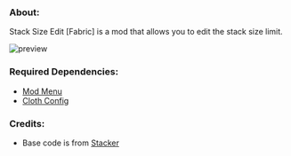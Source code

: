 ### **About:**

Stack Size Edit [Fabric] is a mod that allows you to edit the stack size limit.

![preview](https://github.com/AverageAnime/StackSizeEdit/assets/150550990/b270517e-6349-4a28-9f07-d0de4b18b9de)

### **Required Dependencies:**

* [Mod Menu](https://modrinth.com/mod/modmenu)
* [Cloth Config](https://www.curseforge.com/minecraft/mc-mods/cloth-config)

### **Credits:**

* Base code is from [Stacker](https://www.curseforge.com/minecraft/mc-mods/stacker)